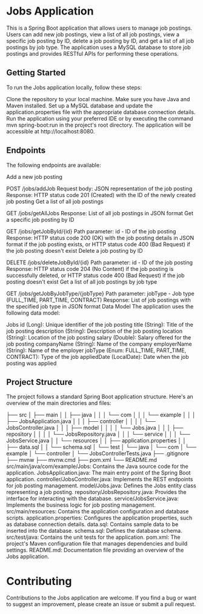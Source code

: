 
# Jobs Application
This is a Spring Boot application that allows users to manage job postings. Users can add new job postings, view a list of all job postings, view a specific job posting by ID, delete a job posting by ID, and get a list of all job postings by job type. The application uses a MySQL database to store job postings and provides RESTful APIs for performing these operations.

## Getting Started
To run the Jobs application locally, follow these steps:

Clone the repository to your local machine.
Make sure you have Java and Maven installed.
Set up a MySQL database and update the application.properties file with the appropriate database connection details.
Run the application using your preferred IDE or by executing the command mvn spring-boot:run in the project's root directory.
The application will be accessible at http://localhost:8080.
## Endpoints
The following endpoints are available:

Add a new job posting

POST /jobs/addJob
Request body: JSON representation of the job posting
Response: HTTP status code 201 (Created) with the ID of the newly created job posting
Get a list of all job postings

GET /jobs/getAllJobs
Response: List of all job postings in JSON format
Get a specific job posting by ID

GET /jobs/getJobById/{id}
Path parameter: id - ID of the job posting
Response: HTTP status code 200 (OK) with the job posting details in JSON format if the job posting exists, or HTTP status code 400 (Bad Request) if the job posting doesn't exist
Delete a job posting by ID

DELETE /jobs/deleteJobById/{id}
Path parameter: id - ID of the job posting
Response: HTTP status code 204 (No Content) if the job posting is successfully deleted, or HTTP status code 400 (Bad Request) if the job posting doesn't exist
Get a list of all job postings by job type

GET /jobs/getJobByJobType/{jobType}
Path parameter: jobType - Job type (FULL_TIME, PART_TIME, CONTRACT)
Response: List of job postings with the specified job type in JSON format
Data Model
The application uses the following data model:

Jobs
id (Long): Unique identifier of the job posting
title (String): Title of the job posting
description (String): Description of the job posting
location (String): Location of the job posting
salary (Double): Salary offered for the job posting
companyName (String): Name of the company
employerName (String): Name of the employer
jobType (Enum: FULL_TIME, PART_TIME, CONTRACT): Type of the job
appliedDate (LocalDate): Date when the job posting was applied
## Project Structure
The project follows a standard Spring Boot application structure. Here's an overview of the main directories and files:


├── src
│   ├── main
│   │   ├── java
│   │   │   └── com
│   │   │       └── example
│   │   │           ├── JobsApplication.java
│   │   │           ├── controller
│   │   │           │   └── JobsController.java
│   │   │           ├── model
│   │   │           │   └── Jobs.java
│   │   │           ├── repository
│   │   │           │   └── JobsRepository.java
│   │   │           └── service
│   │   │               └── JobsService.java
│   │   └── resources
│   │       ├── application.properties
│   │       ├── data.sql
│   │       └── schema.sql
│   └── test
│       └── java
│           └── com
│               └── example
│                   └── controller
│                       └── JobsControllerTests.java
├── .gitignore
├── mvnw
├── mvnw.cmd
├── pom.xml
└── README.md
src/main/java/com/example/Jobs: Contains the Java source code for the application.
JobsApplication.java: The main entry point of the Spring Boot application.
controller/JobsController.java: Implements the REST endpoints for job posting management.
model/Jobs.java: Defines the Jobs entity class representing a job posting.
repository/JobsRepository.java: Provides the interface for interacting with the database.
service/JobsService.java: Implements the business logic for job posting management.
src/main/resources: Contains the application configuration and database scripts.
application.properties: Configures the application properties, such as database connection details.
data.sql: Contains sample data to be inserted into the database.
schema.sql: Defines the database schema.
src/test/java: Contains the unit tests for the application.
pom.xml: The project's Maven configuration file that manages dependencies and build settings.
README.md: Documentation file providing an overview of the Jobs application.
# Contributing
Contributions to the Jobs application are welcome. If you find a bug or want to suggest an improvement, please create an issue or submit a pull request.
